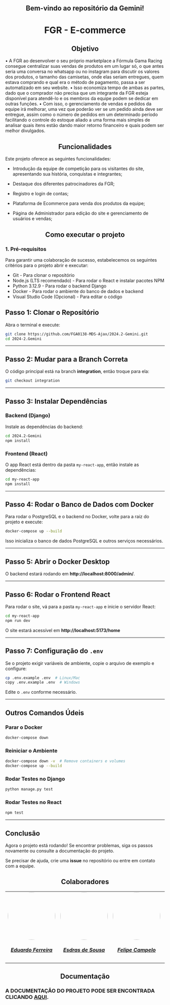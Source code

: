 <!-- Título centralizado -->
<div align="center">
  <h2>Bem-vindo ao repositório da Gemini! </h2>
</div> 

<!-- Título centralizado -->
<div align="center">
  <h1> FGR - E-commerce <sub style="font-size:10px;"></sub></h1>
</div>

<!-- Título centralizado -->
<div align="center">
  <h2>  Objetivo </h2>
</div> 

• A FGR ao desenvolver o seu próprio marketplace a Fórmula Gama Racing consegue centralizar suas vendas de produtos em um lugar só, o que antes seria uma conversa no whatsapp ou no instagram para discutir os valores dos produtos, o tamanho das camisetas, onde elas seriam entregues, quem estava comprando e qual era o método de pagamento, passa a ser automatizado em seu website. </h1>
• Isso economiza tempo de ambas as partes, dado que o comprador não precisa que um integrante da FGR esteja disponível para atendê-lo e os membros da equipe podem se dedicar em outras funções.
• Com isso, o gerenciamento de vendas e pedidos da equipe irá melhorar, uma vez que poderão ver se um pedido ainda deve ser entregue, assim como o número de pedidos em um determinado período facilitando o controle do estoque aliado a uma forma mais simples de analisar quais itens estão dando maior retorno financeiro e quais podem ser melhor divulgados.

<!-- Título centralizado -->
<div align="center">
  <h2> Funcionalidades </h2>
</div> 

Este projeto oferece as seguintes funcionalidades:

- Introdução da equipe de competição para os visitantes do site, apresentando sua história, conquistas e integrantes;

- Destaque dos diferentes patrocinadores da FGR;

- Registro e login de contas;

- Plataforma de Ecommerce para venda dos produtos da equipe;

- Página de Administrador para edição do site e gerenciamento de usuários e vendas;


<!-- Título centralizado -->
<div align="center">
  <h2> Como executar o projeto </h2>
</div> 



### 1. Pré-requisitos
Para garantir uma colaboração de sucesso, estabelecemos os seguintes critérios para o projeto abrir e executar:
- Git - Para clonar o repositório
- Node.js (LTS recomendado) - Para rodar o React e instalar pacotes NPM
- Python 3.12.9 - Para rodar o backend Django
- Docker - Para rodar o ambiente do banco de dados e backend
- Visual Studio Code (Opcional) - Para editar o código
<!--- 
```
No terminal:


``` 
--->

## **Passo 1: Clonar o Repositório**

Abra o terminal e execute:

```bash
git clone https://github.com/FGA0138-MDS-Ajax/2024.2-Gemini.git
cd 2024-2.Gemini
```

---

## **Passo 2: Mudar para a Branch Correta**

O código principal está na branch **integration**, então troque para ela:

```bash
git checkout integration
```

---

## **Passo 3: Instalar Dependências**

### **Backend (Django)**

Instale as dependências do backend:

```bash
cd 2024.2-Gemini
npm install
```

### **Frontend (React)**

O app React está dentro da pasta `my-react-app`, então instale as dependências:

```bash
cd my-react-app
npm install
```

---

## **Passo 4: Rodar o Banco de Dados com Docker**

Para rodar o PostgreSQL e o backend no Docker, volte para a raiz do projeto e execute:

```bash
docker-compose up --build
```

Isso inicializa o banco de dados PostgreSQL e outros serviços necessários.

---

## **Passo 5: Abrir o Docker Desktop**

O backend estará rodando em **http://localhost:8000/admin/**.

---

## **Passo 6: Rodar o Frontend React**

Para rodar o site, vá para a pasta `my-react-app` e inicie o servidor React:

```bash
cd my-react-app
npm run dev
```

O site estará acessível em **http://localhost:5173/home**

---

## **Passo 7: Configuração do `.env`**

Se o projeto exigir variáveis de ambiente, copie o arquivo de exemplo e configure:

```bash
cp .env.example .env  # Linux/Mac
copy .env.example .env  # Windows
```

Edite o `.env` conforme necessário.

---

## **Outros Comandos Údeis**

### **Parar o Docker**
```bash
docker-compose down
```

### **Reiniciar o Ambiente**
```bash
docker-compose down -v  # Remove containers e volumes
docker-compose up --build
```

### **Rodar Testes no Django**
```bash
python manage.py test
```

### **Rodar Testes no React**
```bash
npm test
```

---

## **Conclusão**

Agora o projeto está rodando! Se encontrar problemas, siga os passos novamente ou consulte a documentação do projeto.

Se precisar de ajuda, crie uma **issue** no repositório ou entre em contato com a equipe.


<div align="center">
  <h2> Colaboradores </h2>
</div>   
<center>
<table style="margin-left: auto; margin-right: auto;">
    <tr>
        <td align="center">
            <a href="https://github.com/eduardoferre">
                <img style="border-radius: 50%;" src="https://avatars.githubusercontent.com/u/67663168?v=4" width="150px;"/>
                <h5 href = "https://github.com/andre-maia51" class="text-center">Eduardo Ferreira</h5>
            </a>
        </td>
        <td align="center">
            <a href="https://github.com/Edzada">
                <img style="border-radius: 50%;" src="https://avatars.githubusercontent.com/u/122990164?v=4" width="150px;"/>
                <h5 class="text-center">Esdras de Sousa</h5>
            </a>
        </td>
        <td align="center">
            <a href="https://github.com/felipeacampelo">
                <img style="border-radius: 50%;" src="https://avatars.githubusercontent.com/u/169858938?v=4" width="150px;"/>
                <h5 class="text-center">Felipe Campelo</h5>
            </a>
        </td>
        </td>
        <td align="center">
            <a href="https://github.com/jv-ibiapina">
                <img style="border-radius: 50%;" src="https://avatars.githubusercontent.com/u/151571305?v=4" width="150px;"/>
                <h5 class="text-center">João Vitor Sales</h5>
            </a>
        </td>
        <td align="center">
            <a href="https://github.com/luizfaria1989">
                <img style="border-radius: 50%;" src="https://avatars.githubusercontent.com/u/90045018?v=4" width="150px;"/>
                <h5 class="text-center">Luiz Guilherme</h5>
            </a>
        </td>
          <td align="center">
            <a href="https://github.com/iBizu">
                <img style="border-radius: 50%;" src="https://avatars.githubusercontent.com/u/108238526?v=4" width="150px;"/>
                <h5 class="text-center">Matheus Menezes</h5>
            </a>
        </td>
          <td align="center">
            <a href="https://github.com/miguelpiresgomes25">
                <img style="border-radius: 50%;" src="https://avatars.githubusercontent.com/u/119467483?v=4" width="150px;"/>
                <h5 class="text-center">Miguel Pires</h5>
            </a>
        </td>
         <td align="center">
            <a href="https://github.com/pedrorocharfl">
                <img style="border-radius: 50%;" src="https://avatars.githubusercontent.com/u/144711802?v=4" width="150px;"/>
                <h5 class="text-center">Pedro Rocha</h5>
            </a>
        </td>
        <td align="center">
            <a href="https://github.com/audittmega">
                <img style="border-radius: 50%;" src="https://avatars.githubusercontent.com/u/143733162?v=4" width="150px;"/>
                <h5 class="text-center">Thiago Tonin</h5>
            </a>
        </td>
        <td align="center">
            <a href="https://github.com/uires2023">
                <img style="border-radius: 50%;" src="https://avatars.githubusercontent.com/u/88348553?v=4" width="150px;"/>
                <h5 class="text-center">Uires Carlos</h5>
            </a>
        </td>
    
</table>
</center>
<table>
  <tr>


<div align="center">
  <h2> Documentação </h2>
</div> 
 

### A DOCUMENTAÇÃO DO PROJETO PODE SER ENCONTRADA CLICANDO [AQUI](https://fga0138-mds-ajax.github.io/2024.2-Gemini/).
